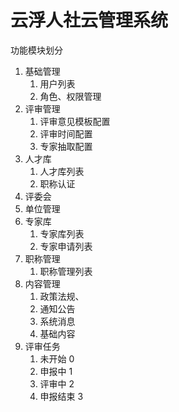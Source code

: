 # 云浮人社云管理系统

功能模块划分
1. 基础管理
    1. 用户列表
    2. 角色、权限管理
2. 评审管理
    1. 评审意见模板配置
    2. 评审时间配置
    3. 专家抽取配置
3. 人才库
    1. 人才库列表
    2. 职称认证
 4. 评委会
 5. 单位管理
 6. 专家库
    1. 专家库列表
    2. 专家申请列表
 7. 职称管理
    1. 职称管理列表
 8. 内容管理
    1. 政策法规、
    2. 通知公告
    3. 系统消息
    4. 基础内容    
 8. 评审任务
    1. 未开始 0 
    2. 申报中 1
    3. 评审中 2
    4. 申报结束 3                  

